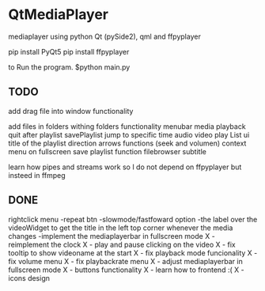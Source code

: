 # QtMediaPlayer
mediaplayer using python Qt (pySide2), qml and ffpyplayer

pip install PyQt5
pip install ffpyplayer

to Run the program.
$python main.py


## TODO

add drag file into window functionality

add files in folders withing folders functionality
menubar
     media
    playback
        quit after playlist
        savePlaylist
        jump to specific time
    audio
    video
play List ui
    title of the playlist
direction arrows functions (seek and volumen)
context menu on fullscreen
save playlist function
filebrowser
subtitle

learn how pipes and streams work so I do not depend on ffpyplayer but insteed in ffmpeg



## DONE
rightclick menu
-repeat btn
-slowmode/fastfoward option
-the label over the videoWidget to get the title in the left top corner whenever the media changes
-implement the mediaplayerbar in fullscreen mode
X - reimplement the clock
X - play and pause clicking on the video
X - fix tooltip to show videoname at the start
X - fix playback mode funcionality
X - fix volume menu
X - fix playbackrate menu
X - adjust mediaplayerbar in fullscreen mode
X - buttons functionality
X - learn how to frontend :(
X - icons design

